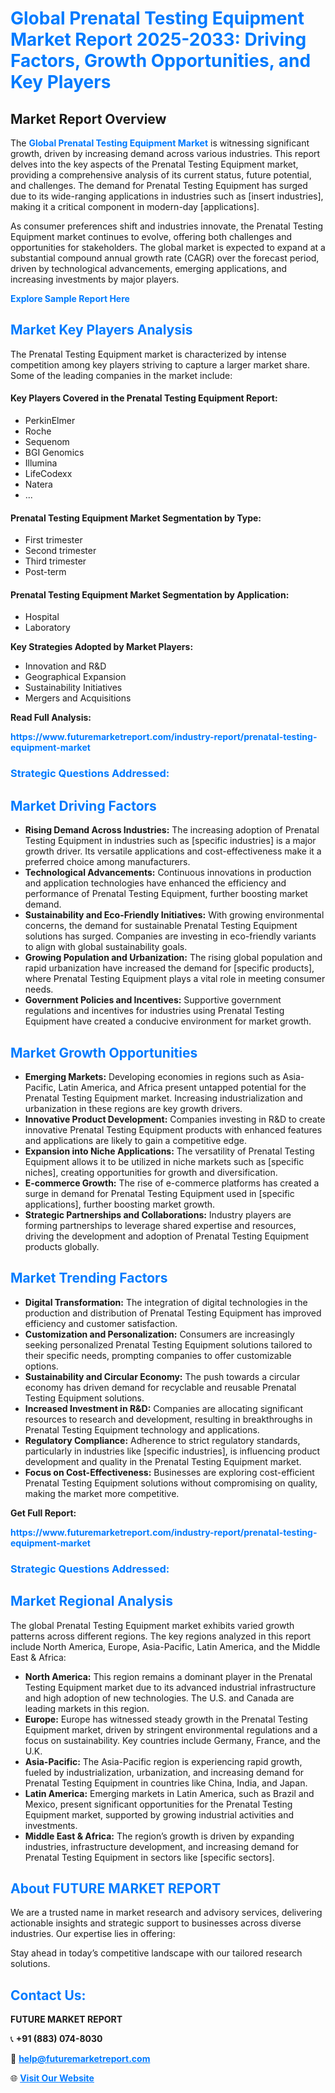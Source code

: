<h1 style="color: #007BFF;">Global Prenatal Testing Equipment Market Report 2025-2033: Driving Factors, Growth Opportunities, and Key Players</h1>

<section id="overview">
<h2>Market Report Overview</h2>
<p>The <a href="https://www.futuremarketreport.com/industry-report/prenatal-testing-equipment-market" style="color: #007BFF; text-decoration: none;"><strong>Global Prenatal Testing Equipment Market</strong></a> is witnessing significant growth, driven by increasing demand across various industries. This report delves into the key aspects of the Prenatal Testing Equipment market, providing a comprehensive analysis of its current status, future potential, and challenges. The demand for Prenatal Testing Equipment has surged due to its wide-ranging applications in industries such as [insert industries], making it a critical component in modern-day [applications].</p>
<p>As consumer preferences shift and industries innovate, the Prenatal Testing Equipment market continues to evolve, offering both challenges and opportunities for stakeholders. The global market is expected to expand at a substantial compound annual growth rate (CAGR) over the forecast period, driven by technological advancements, emerging applications, and increasing investments by major players.</p>
</section>

<section id="overview">
<p><a href="https://www.futuremarketreport.com/request-sample/reportId=103054" style="color: #007BFF; text-decoration: none;"><strong>Explore Sample Report Here</strong></a></p>
</section>

<section id="key-players">
<h2 style="color: #007BFF;">Market Key Players Analysis</h2>
<p>The Prenatal Testing Equipment market is characterized by intense competition among key players striving to capture a larger market share. Some of the leading companies in the market include:</p>
<h4>Key Players Covered in the Prenatal Testing Equipment Report:</h4>
<ul><li>PerkinElmer</li><li>Roche</li><li>Sequenom</li><li>BGI Genomics</li><li>Illumina</li><li>LifeCodexx</li><li>Natera</li><li>...</li></ul>
<h4>Prenatal Testing Equipment Market Segmentation by Type:</h4>
<ul><li>First trimester</li><li>Second trimester</li><li>Third trimester</li><li>Post-term</li></ul>

<h4>Prenatal Testing Equipment Market Segmentation by Application:</h4>
<ul><li>Hospital</li><li>Laboratory</li></ul>
<p><strong>Key Strategies Adopted by Market Players:</strong></p>
<ul>
<li>Innovation and R&D</li>
<li>Geographical Expansion</li>
<li>Sustainability Initiatives</li>
<li>Mergers and Acquisitions</li>
</ul>
</section>

<section>
<p><strong>Read Full Analysis: </strong></p><a href="https://www.futuremarketreport.com/industry-report/prenatal-testing-equipment-market" style="color: #007BFF; text-decoration: none;"><strong>https://www.futuremarketreport.com/industry-report/prenatal-testing-equipment-market</strong></a>
<h3 style="color: #007BFF;">Strategic Questions Addressed:</h3>
</section>

<section id="driving-factors">
<h2 style="color: #007BFF;">Market Driving Factors</h2>
<ul>
<li><strong>Rising Demand Across Industries:</strong> The increasing adoption of Prenatal Testing Equipment in industries such as [specific industries] is a major growth driver. Its versatile applications and cost-effectiveness make it a preferred choice among manufacturers.</li>
<li><strong>Technological Advancements:</strong> Continuous innovations in production and application technologies have enhanced the efficiency and performance of Prenatal Testing Equipment, further boosting market demand.</li>
<li><strong>Sustainability and Eco-Friendly Initiatives:</strong> With growing environmental concerns, the demand for sustainable Prenatal Testing Equipment solutions has surged. Companies are investing in eco-friendly variants to align with global sustainability goals.</li>
<li><strong>Growing Population and Urbanization:</strong> The rising global population and rapid urbanization have increased the demand for [specific products], where Prenatal Testing Equipment plays a vital role in meeting consumer needs.</li>
<li><strong>Government Policies and Incentives:</strong> Supportive government regulations and incentives for industries using Prenatal Testing Equipment have created a conducive environment for market growth.</li>
</ul>
</section>

<section id="growth-opportunities">
<h2 style="color: #007BFF;">Market Growth Opportunities</h2>
<ul>
<li><strong>Emerging Markets:</strong> Developing economies in regions such as Asia-Pacific, Latin America, and Africa present untapped potential for the Prenatal Testing Equipment market. Increasing industrialization and urbanization in these regions are key growth drivers.</li>
<li><strong>Innovative Product Development:</strong> Companies investing in R&D to create innovative Prenatal Testing Equipment products with enhanced features and applications are likely to gain a competitive edge.</li>
<li><strong>Expansion into Niche Applications:</strong> The versatility of Prenatal Testing Equipment allows it to be utilized in niche markets such as [specific niches], creating opportunities for growth and diversification.</li>
<li><strong>E-commerce Growth:</strong> The rise of e-commerce platforms has created a surge in demand for Prenatal Testing Equipment used in [specific applications], further boosting market growth.</li>
<li><strong>Strategic Partnerships and Collaborations:</strong> Industry players are forming partnerships to leverage shared expertise and resources, driving the development and adoption of Prenatal Testing Equipment products globally.</li>
</ul>
</section>

<section id="trending-factors">
<h2 style="color: #007BFF;">Market Trending Factors</h2>
<ul>
<li><strong>Digital Transformation:</strong> The integration of digital technologies in the production and distribution of Prenatal Testing Equipment has improved efficiency and customer satisfaction.</li>
<li><strong>Customization and Personalization:</strong> Consumers are increasingly seeking personalized Prenatal Testing Equipment solutions tailored to their specific needs, prompting companies to offer customizable options.</li>
<li><strong>Sustainability and Circular Economy:</strong> The push towards a circular economy has driven demand for recyclable and reusable Prenatal Testing Equipment solutions.</li>
<li><strong>Increased Investment in R&D:</strong> Companies are allocating significant resources to research and development, resulting in breakthroughs in Prenatal Testing Equipment technology and applications.</li>
<li><strong>Regulatory Compliance:</strong> Adherence to strict regulatory standards, particularly in industries like [specific industries], is influencing product development and quality in the Prenatal Testing Equipment market.</li>
<li><strong>Focus on Cost-Effectiveness:</strong> Businesses are exploring cost-efficient Prenatal Testing Equipment solutions without compromising on quality, making the market more competitive.</li>
</ul>
</section>

<section>
<p><strong>Get Full Report: </strong></p><a href="https://www.futuremarketreport.com/industry-report/prenatal-testing-equipment-market" style="color: #007BFF; text-decoration: none;"><strong>https://www.futuremarketreport.com/industry-report/prenatal-testing-equipment-market</strong></a>
<h3 style="color: #007BFF;">Strategic Questions Addressed:</h3>
</section>


<section id="regional-analysis">
<h2 style="color: #007BFF;">Market Regional Analysis</h2>
<p>The global Prenatal Testing Equipment market exhibits varied growth patterns across different regions. The key regions analyzed in this report include North America, Europe, Asia-Pacific, Latin America, and the Middle East & Africa:</p>
<ul>
<li><strong>North America:</strong> This region remains a dominant player in the Prenatal Testing Equipment market due to its advanced industrial infrastructure and high adoption of new technologies. The U.S. and Canada are leading markets in this region.</li>
<li><strong>Europe:</strong> Europe has witnessed steady growth in the Prenatal Testing Equipment market, driven by stringent environmental regulations and a focus on sustainability. Key countries include Germany, France, and the U.K.</li>
<li><strong>Asia-Pacific:</strong> The Asia-Pacific region is experiencing rapid growth, fueled by industrialization, urbanization, and increasing demand for Prenatal Testing Equipment in countries like China, India, and Japan.</li>
<li><strong>Latin America:</strong> Emerging markets in Latin America, such as Brazil and Mexico, present significant opportunities for the Prenatal Testing Equipment market, supported by growing industrial activities and investments.</li>
<li><strong>Middle East & Africa:</strong> The region’s growth is driven by expanding industries, infrastructure development, and increasing demand for Prenatal Testing Equipment in sectors like [specific sectors].</li>
</ul>
</section>

<footer>
<h2 style="color: #007BFF;">About FUTURE MARKET REPORT</h2>
<p>We are a trusted name in market research and advisory services, delivering actionable insights and strategic support to businesses across diverse industries. Our expertise lies in offering:</p>

<p>Stay ahead in today’s competitive landscape with our tailored research solutions.</p>

<h2 style="color: #007BFF;">Contact Us:</h2>
<p><strong>FUTURE MARKET REPORT</strong></p>
<p>📞 <strong>+91 (883) 074-8030</strong></p>
<p>📧 <strong><a href="mailto:help@futuremarketreport.com" style="color: #007BFF;">help@futuremarketreport.com</a></strong></p>
<p>🌐 <strong><a href="https://www.futuremarketreport.com/" style="color: #007BFF;">Visit Our Website</a></strong></p>
</footer>